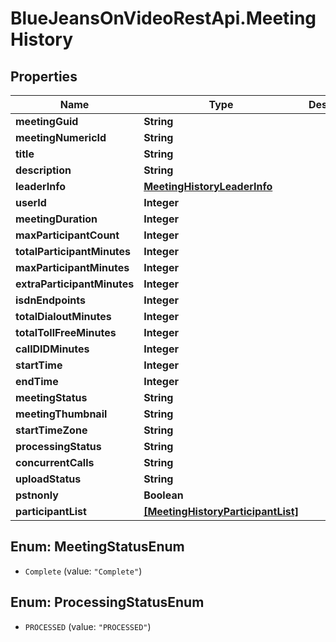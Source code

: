# BlueJeansOnVideoRestApi.MeetingHistory

## Properties
Name | Type | Description | Notes
------------ | ------------- | ------------- | -------------
**meetingGuid** | **String** |  | [optional] 
**meetingNumericId** | **String** |  | [optional] 
**title** | **String** |  | [optional] 
**description** | **String** |  | [optional] 
**leaderInfo** | [**MeetingHistoryLeaderInfo**](MeetingHistoryLeaderInfo.md) |  | [optional] 
**userId** | **Integer** |  | [optional] 
**meetingDuration** | **Integer** |  | [optional] 
**maxParticipantCount** | **Integer** |  | [optional] 
**totalParticipantMinutes** | **Integer** |  | [optional] 
**maxParticipantMinutes** | **Integer** |  | [optional] 
**extraParticipantMinutes** | **Integer** |  | [optional] 
**isdnEndpoints** | **Integer** |  | [optional] 
**totalDialoutMinutes** | **Integer** |  | [optional] 
**totalTollFreeMinutes** | **Integer** |  | [optional] 
**callDIDMinutes** | **Integer** |  | [optional] 
**startTime** | **Integer** |  | [optional] 
**endTime** | **Integer** |  | [optional] 
**meetingStatus** | **String** |  | [optional] 
**meetingThumbnail** | **String** |  | [optional] 
**startTimeZone** | **String** |  | [optional] 
**processingStatus** | **String** |  | [optional] 
**concurrentCalls** | **String** |  | [optional] 
**uploadStatus** | **String** |  | [optional] 
**pstnonly** | **Boolean** |  | [optional] 
**participantList** | [**[MeetingHistoryParticipantList]**](MeetingHistoryParticipantList.md) |  | [optional] 


<a name="MeetingStatusEnum"></a>
## Enum: MeetingStatusEnum


* `Complete` (value: `"Complete"`)




<a name="ProcessingStatusEnum"></a>
## Enum: ProcessingStatusEnum


* `PROCESSED` (value: `"PROCESSED"`)




